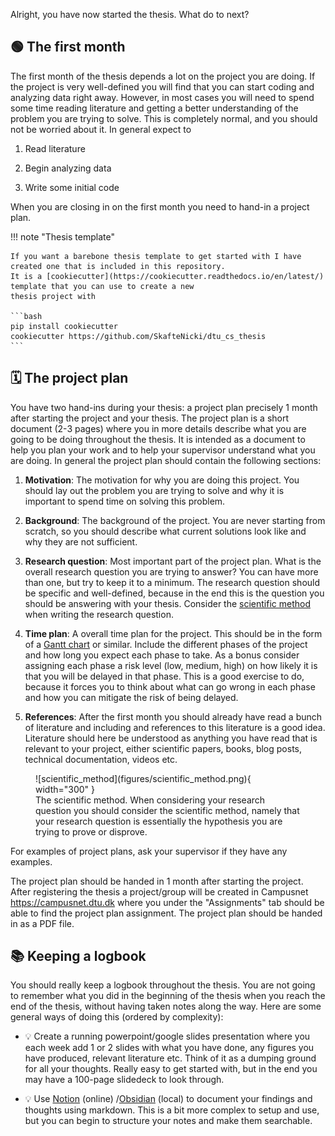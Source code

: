 Alright, you have now started the thesis. What do to next?

## 🟢 The first month

The first month of the thesis depends a lot on the project you are doing. If the project is very well-defined you will
find that you can start coding and analyzing data right away. However, in most cases you will need to spend some time
reading literature and getting a better understanding of the problem you are trying to solve. This is completely normal,
and you should not be worried about it. In general expect to

1. Read literature

2. Begin analyzing data

3. Write some initial code

When you are closing in on the first month you need to hand-in a project plan.

!!! note "Thesis template"

    If you want a barebone thesis template to get started with I have created one that is included in this repository.
    It is a [cookiecutter](https://cookiecutter.readthedocs.io/en/latest/) template that you can use to create a new
    thesis project with

    ```bash
    pip install cookiecutter
    cookiecutter https://github.com/SkafteNicki/dtu_cs_thesis
    ```

## 🗓️ The project plan

You have two hand-ins during your thesis: a project plan precisely 1 month after starting the project and your thesis.
The project plan is a short document (2-3 pages) where you in more details describe what you are going to be doing
throughout the thesis. It is intended as a document to help you plan your work and to help your supervisor
understand what you are doing. In general the project plan should contain the following sections:

1. **Motivation**:
    The motivation for why you are doing this project. You should lay out the problem you are trying to solve and why
    it is important to spend time on solving this problem.

2. **Background**:
    The background of the project. You are never starting from scratch, so you should describe what current solutions
    look like and why they are not sufficient.

3. **Research question**:
    Most important part of the project plan. What is the overall research question you are trying to answer? You
    can have more than one, but try to keep it to a minimum. The research question should be specific and well-defined,
    because in the end this is the question you should be answering with your thesis. Consider the
    [scientific method](https://en.wikipedia.org/wiki/Scientific_method) when writing the research question.

4. **Time plan**:
    A overall time plan for the project. This should be in the form of a
    [Gantt chart](https://en.wikipedia.org/wiki/Gantt_chart) or similar. Include the different phases of the project and
    how long you expect each phase to take. As a bonus consider assigning each phase a risk level (low, medium, high)
    on how likely it is that you will be delayed in that phase. This is a good exercise to do, because it forces you to
    think about what can go wrong in each phase and how you can mitigate the risk of being delayed.

5. **References**:
    After the first month you should already have read a bunch of literature and including and references to this
    literature is a good idea. Literature should here be understood as anything you have read that is relevant to
    your project, either scientific papers, books, blog posts, technical documentation, videos etc.

<figure markdown="span">
![scientific_method](figures/scientific_method.png){ width="300" }
<figcaption>
The scientific method. When considering your research question you should consider the scientific method, namely that
your research question is essentially the hypothesis you are trying to prove or disprove.
</figcaption>
</figure>

For examples of project plans, ask your supervisor if they have any examples.

The project plan should be handed in 1 month after starting the project. After registering the thesis a project/group
will be created in Campusnet <https://campusnet.dtu.dk> where you under the "Assignments" tab should be able to find the
project plan assignment. The project plan should be handed in as a PDF file.

## 📚 Keeping a logbook

You should really keep a logbook throughout the thesis. You are not going to remember what you did in the beginning of
the thesis when you reach the end of the thesis, without having taken notes along the way. Here are some general ways
of doing this (ordered by complexity):

* 💡 Create a running powerpoint/google slides presentation where you each week add 1 or 2 slides with what you have done,
    any figures you have produced, relevant literature etc. Think of it as a dumping ground for all your thoughts.
    Really easy to get started with, but in the end you may have a 100-page slidedeck to look through.

* 💡 Use [Notion](https://www.notion.com) (online) /[Obsidian](https://obsidian.md/) (local) to document your findings
    and thoughts using markdown. This is a bit more complex to setup and use, but you can begin to structure your notes
    and make them searchable.
